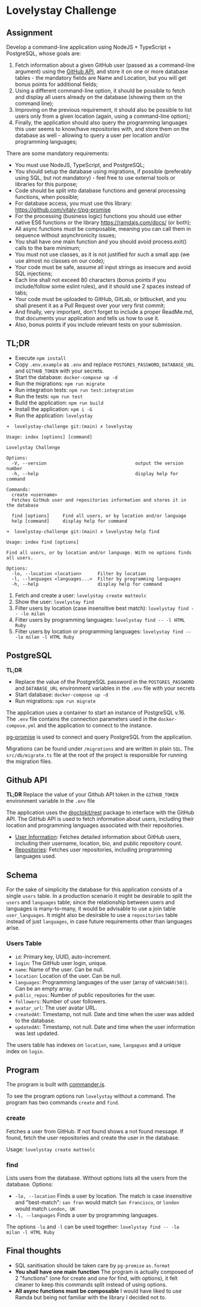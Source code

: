 # Lovelystay Challenge

## Assignment
Develop a command-line application using NodeJS + TypeScript + PostgreSQL, whose goals are:

1. Fetch information about a given GitHub user (passed as a command-line argument) using the [GitHub API](https://docs.github.com/en/rest), and store it on one or more database tables - the mandatory fields are Name and Location, but you will get bonus points for additional fields;
2. Using a different command-line option, it should be possible to fetch and display all users already on the database (showing them on the command line);
3. Improving on the previous requirement, it should also be possible to list users only from a given location (again, using a command-line option);
4. Finally, the application should also query the programming languages this user seems to know/have repositories with, and store them on the database as well - allowing to query a user per location and/or programming languages;

There are some mandatory requirements:
- You must use NodeJS, TypeScript, and PostgreSQL;
- You should setup the database using migrations, if possible (preferably using SQL, but not mandatory) - feel free to use external tools or libraries for this purpose;
- Code should be split into database functions and general processing functions, when possible;
- For database access, you must use this library: https://github.com/vitaly-t/pg-promise
- For the processing (business logic) functions you should use either native ES6 functions or the library https://ramdajs.com/docs/ (or both);
- All async functions must be composable, meaning you can call them in sequence without asynchronicity issues;
- You shall have one main function and you should avoid process.exit() calls to the bare minimum;
- You must not use classes, as it is not justified for such a small app (we use almost no classes on our code);
- Your code must be safe, assume all input strings as insecure and avoid SQL injections;
- Each line shall not exceed 80 characters (bonus points if you include/follow some eslint rules), and it should use 2 spaces instead of tabs;
- Your code must be uploaded to GitHub, GitLab, or bitbucket, and you shall present it as a Pull Request over your very first commit;
- And finally, very important, don't forget to include a proper ReadMe.md, that documents your application and tells us how to use it.
- Also, bonus points if you include relevant tests on your submission.

## TL;DR
- Execute `npm install`
- Copy `.env.example` as `.env` and replace `POSTGRES_PASSWORD`, `DATABASE_URL` and `GITHUB_TOKEN` with your secrets.
- Start the database: `docker-compose up -d`
- Run the migrations: `npm run migrate`
- Run integration tests: `npm run test:integration`
- Run the tests: `npm run test`
- Build the application: `npm run build`
- Install the application: `npm i -G`
- Run the application: `lovelystay`

```
➜  lovelystay-challenge git:(main) ✗ lovelystay

Usage: index [options] [command]

Lovelystay Challenge

Options:
  -V, --version                                 output the version number
  -h, --help                                    display help for command

Commands:
  create <username>  
  Fetches GitHub user and repositories information and stores it in the database
    
  find [options]     Find all users, or by location and/or language
  help [command]     display help for command
```

```
➜  lovelystay-challenge git:(main) ✗ lovelystay help find

Usage: index find [options]

Find all users, or by location and/or language. With no options finds all users.

Options:
  -lo, --location <location>      Filter by location
  -l, --languages <languages...>  Filter by programming languages
  -h, --help                      display help for command
```

1. Fetch and create a user: `lovelystay create matteolc`
2. Show the user: `lovelystay find`
3. Filter users by location (case insensitive best match): `lovelystay find -- -lo milan`
4. Filter users by programming languages: `lovelystay find -- -l HTML Ruby`
5. Filter users by location or programming languages: `lovelystay find -- -lo milan -l HTML Ruby`

## PostgreSQL
**TL;DR**
- Replace the value of the PostgreSQL password in the `POSTGRES_PASSWORD` and `DATABASE_URL` environment variables in the `.env` file with your secrets
- Start database: `docker-compose up -d`
- Run migrations: `npm run migrate`

The application uses a container to start an instance of PostgreSQL v.16. The `.env` file contains the connection parameters used in the `docker-compose.yml` and the application to connect to the instance.

[pg-promise](https://vitaly-t.github.io/pg-promise/index.html) is used to connect and query PostgreSQL from the application.

Migrations can be found under `/migrations` and are written in plain `SQL`. The `src/db/migrate.ts` file at the root of the project is responsible for running the migration files.

## Github API
**TL;DR** Replace the value of your Github API token in the `GITHUB_TOKEN` environment variable in the `.env` file

The application uses the [@octokit/rest](https://octokit.github.io/rest.js/v20) package to interface with the GitHub API.
The GitHub API is used to fetch information about users, including their location and programming languages associated with their repositories.

- [User Information](https://docs.github.com/en/rest/users/users?apiVersion=2022-11-28#get-a-user): Fetches detailed information about GitHub users, including their username, location, bio, and public repository count.
- [Repositories](https://docs.github.com/en/rest/repos/repos?apiVersion=2022-11-28#list-repositories-for-a-user): Fetches user repositories, including programming languages used.

## Schema
For the sake of simplicity the database for this application consists of a single `users` table. In a production scenario it might be desirable to split the `users` and `languages` table; since the relationship between users and languages is many-to-many, it would be advisable to use a join table `user_languages`. It might also be desirable to use a `repositories` table instead of just `languages`, in case future requirements other than languages arise.

### Users Table

- `id`: Primary key, UUID, auto-increment.
- `login`: The GitHub user login, unique.
- `name`: Name of the user. Can be null.
- `location`: Location of the user. Can be null.
- `languages`: Programming languages of the user (array of `VARCHAR(50)`). Can be an empty array.
- `public_repos`: Number of public repositories for the user.
- `followers`: Number of user followers.
- `avatar_url`: The user avatar URL.
- `createdAt`: Timestamp, not null. Date and time when the user was added to the database.
- `updatedAt`: Timestamp, not null. Date and time when the user information was last updated.

The users table has indexes on `location`, `name`, `langagues` and a unique index on `login`.

## Program
The program is built with [commander.js](https://github.com/tj/commander.js).

To see the program options run `lovelystay` without a command. The program has two commands `create` and `find`.

### create
Fetches a user from GitHub. If not found shows a not found message. If found, fetch the user repositories and create the user in the database.

Usage: `lovelystay create matteolc`

### find
Lists users from the database. Without options lists all the users from the database. Options:

- `-lo, --location` Finds a user by location. The match is case insensitive and "best-match": `san fran` would match `San Francisco`, or `london` would match `London, UK`
- `-l, --languages` Finds a user by programming languages.

The options `-lo` and `-l` can be used together: `lovelystay find -- -lo milan -l HTML Ruby`

## Final thoughts
- SQL sanitisation should be taken care by `pg-promise` `as.format`
- **You shall have one main function** The program is actually composed of 2 "functions" (one for create and one for find, with options), it felt cleaner to keep this commands split instead of using options.
- **All async functions must be composable** I would have liked to use Ramda but being not familiar with the library I decided not to.
